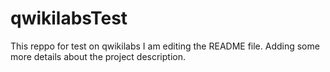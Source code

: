 # qwikilabsTest
This reppo for test on qwikilabs
I am editing the README file. Adding some more details about the project description.

